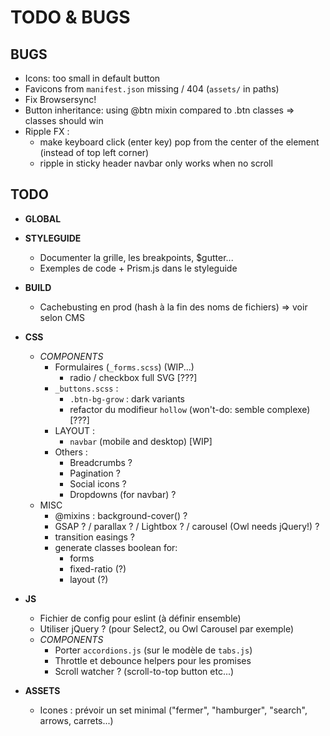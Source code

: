 # TODO & BUGS

## BUGS

- Icons: too small in default button
- Favicons from `manifest.json` missing / 404 (`assets/` in paths)
- Fix Browsersync!
- Button inheritance: using @btn mixin compared to .btn classes => classes should win
- Ripple FX : 
  - make keyboard click (enter key) pop from the center of the element (instead of top left corner)
  - ripple in sticky header navbar only works when no scroll

## TODO

- **GLOBAL**

- **STYLEGUIDE**
  - Documenter la grille, les breakpoints, $gutter...
  - Exemples de code + Prism.js dans le styleguide

- **BUILD**
  - Cachebusting en prod (hash à la fin des noms de fichiers) => voir selon CMS

- **CSS**
  - _COMPONENTS_
    - Formulaires (`_forms.scss`) (WIP...)
      - radio / checkbox full SVG [???]
    - `_buttons.scss` : 
      - `.btn-bg-grow` : dark variants
      - refactor du modifieur `hollow` (won't-do: semble complexe) [???]
    - LAYOUT :
      - `navbar` (mobile and desktop) [WIP]
    - Others :
      - Breadcrumbs ?
      - Pagination ?
      - Social icons ?
      - Dropdowns (for navbar) ?
  - MISC
    - @mixins : background-cover() ?
    - GSAP ? / parallax ? / Lightbox ? / carousel (Owl needs jQuery!) ?
    - transition easings ?
    - generate classes boolean for:
      - forms
      - fixed-ratio (?)
      - layout (?)

- **JS**
  - Fichier de config pour eslint (à définir ensemble)
  - Utiliser jQuery ? (pour Select2, ou Owl Carousel par exemple)
  - _COMPONENTS_
    - Porter `accordions.js` (sur le modèle de `tabs.js`)
    - Throttle et debounce helpers pour les promises
    - Scroll watcher ? (scroll-to-top button etc...)

- **ASSETS**
  - Icones : prévoir un set minimal ("fermer", "hamburger", "search", arrows, carrets...)
